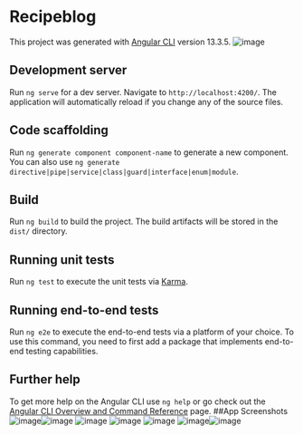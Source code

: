 # Recipeblog

This project was generated with [Angular CLI](https://github.com/angular/angular-cli) version 13.3.5.
![image](https://user-images.githubusercontent.com/20016435/176494211-39d49af2-b633-46e1-aa9f-e3aee3689c68.png)


## Development server

Run `ng serve` for a dev server. Navigate to `http://localhost:4200/`. The application will automatically reload if you change any of the source files.

## Code scaffolding

Run `ng generate component component-name` to generate a new component. You can also use `ng generate directive|pipe|service|class|guard|interface|enum|module`.

## Build

Run `ng build` to build the project. The build artifacts will be stored in the `dist/` directory.

## Running unit tests

Run `ng test` to execute the unit tests via [Karma](https://karma-runner.github.io).

## Running end-to-end tests

Run `ng e2e` to execute the end-to-end tests via a platform of your choice. To use this command, you need to first add a package that implements end-to-end testing capabilities.

## Further help

To get more help on the Angular CLI use `ng help` or go check out the [Angular CLI Overview and Command Reference](https://angular.io/cli) page.
##App Screenshots
![image](https://user-images.githubusercontent.com/20016435/176494500-a0f61bed-4a15-4207-9c55-1c93ef3102c2.png)![image](https://user-images.githubusercontent.com/20016435/176494603-a5a0842a-63fd-4117-97f8-c470bd3aa7b0.png)
![image](https://user-images.githubusercontent.com/20016435/176494735-73204459-2f2b-4bcb-bc93-bda12a3b8be7.png)
![image](https://user-images.githubusercontent.com/20016435/176494881-700c1ff7-1965-478e-8543-ef50c7740e7a.png)
![image](https://user-images.githubusercontent.com/20016435/176495014-0dce3ec9-fa3b-4f7d-bee3-b5a3a8710e2a.png)
![image](https://user-images.githubusercontent.com/20016435/176495183-1327b35f-ac24-48e1-b46e-d83208cca40f.png)![image](https://user-images.githubusercontent.com/20016435/176495372-ec15c20b-bf34-47fb-b5b1-744127275e2e.png)




